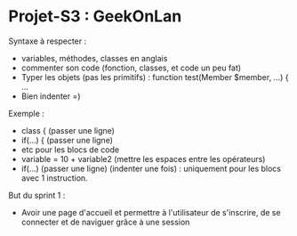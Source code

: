 # Projet-S3 : GeekOnLan

Syntaxe à respecter :
- variables, méthodes, classes en anglais
- commenter son code (fonction, classes, et code un peu fat)
- Typer les objets (pas les primitifs) : function test(Member $member, ...) { ...
- Bien indenter =)

Exemple :
- class {   (passer une ligne)
- if(...) { (passer une ligne)
- etc pour les blocs de code
- variable = 10 + variable2 (mettre les espaces entre les opérateurs)
- if(...) (passer une ligne) (indenter une fois) : uniquement pour les blocs avec 1 instruction.

But du sprint 1 :
- Avoir une page d'accueil et permettre à l'utilisateur de s'inscrire, de se connecter et de naviguer grâce à une session
